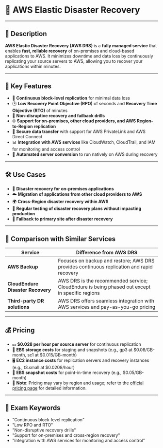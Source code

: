 # 🔄 AWS Elastic Disaster Recovery

---

## 📌 Description  
**AWS Elastic Disaster Recovery (AWS DRS)** is a **fully managed service** that enables **fast, reliable recovery** of on-premises and cloud-based applications to AWS. It minimizes downtime and data loss by continuously replicating your source servers to AWS, allowing you to recover your applications within minutes.

---

## 🚀 Key Features  
- 🔁 **Continuous block-level replication** for minimal data loss  
- 🕒 **Low Recovery Point Objective (RPO)** of seconds and **Recovery Time Objective (RTO)** of minutes  
- 🧪 **Non-disruptive recovery and failback drills**  
- 🌐 **Support for on-premises, other cloud providers, and AWS Region-to-Region replication**  
- 🔐 **Secure data transfer** with support for AWS PrivateLink and AWS Direct Connect  
- 📊 **Integration with AWS services** like CloudWatch, CloudTrail, and IAM for monitoring and access control  
- 🧰 **Automated server conversion** to run natively on AWS during recovery  

---

## 🛠️ Use Cases  
- 🏢 **Disaster recovery for on-premises applications**  
- ☁️ **Migration of applications from other cloud providers to AWS**  
- 🌍 **Cross-Region disaster recovery within AWS**  
- 🧪 **Regular testing of disaster recovery plans without impacting production**  
- 🔄 **Failback to primary site after disaster recovery**  

---

## 🔁 Comparison with Similar Services  

| Service                     | Difference from AWS DRS |
|-----------------------------|-------------------------|
| **AWS Backup**              | Focuses on backup and restore; AWS DRS provides continuous replication and rapid recovery |
| **CloudEndure Disaster Recovery** | AWS DRS is the recommended service; CloudEndure is being phased out except in specific regions |
| **Third-party DR solutions** | AWS DRS offers seamless integration with AWS services and pay-as-you-go pricing |

---

## 💰 Pricing  
- 💵 **$0.028 per hour per source server** for continuous replication  
- 💾 **EBS storage costs** for staging and snapshots (e.g., gp3 at $0.08/GB-month, sc1 at $0.015/GB-month)  
- 🖥️ **EC2 instance costs** for replication servers and recovery instances (e.g., t3.small at $0.0208/hour)  
- 📸 **EBS snapshot costs** for point-in-time recovery (e.g., $0.05/GB-month)  
- 📌 **Note**: Pricing may vary by region and usage; refer to the [official pricing page](https://aws.amazon.com/disaster-recovery/pricing/) for detailed information.

---

## 🧠 Exam Keywords  
- "Continuous block-level replication"  
- "Low RPO and RTO"  
- "Non-disruptive recovery drills"  
- "Support for on-premises and cross-region recovery"  
- "Integration with AWS services for monitoring and access control"

